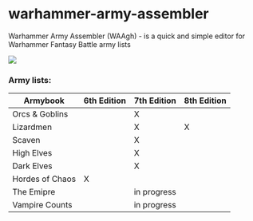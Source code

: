 # warhammer-army-assembler

Warhammer Army Assembler (WAAgh) - is a quick and simple editor for Warhammer Fantasy Battle army lists

![](http://mig1023.ru/images/waagh.png)

### Army lists:

| Armybook | 6th Edition | 7th Edition | 8th Edition |
| ------------- | ------------- | ------------- | ------------- |
| Orcs & Goblins | | X | |
| Lizardmen |  | X | X |
| Scaven | | X | |
| High Elves | | X | |
| Dark Elves | | X | |
| Hordes of Chaos | X |  | |
| The Emipre | | in progress | |
| Vampire Counts | | in progress | |
